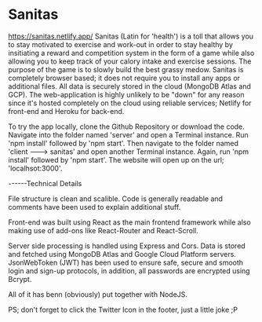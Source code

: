 # Sanitas
https://sanitas.netlify.app/
Sanitas (Latin for 'health') is a toll that allows you to stay motivated to exercise and work-out in order to stay healthy by insitiating a reward and competition system in the form of a game while also allowing you to keep track of your calory intake and exercise sessions. The purpose of the game is to slowly build the best grassy medow. 
Sanitas is completely browser based; it does not require you to install any apps or additional files. All data is securely stored in the cloud (MongoDB Atlas and GCP). The web-application is highly unlikely to be "down" for any reason since it's hosted completely on the cloud using reliable services; Netlify for front-end and Heroku for back-end. 

To try the app locally, clone the Github Repository or download the code. Navigate into the folder named 'server' and open a Terminal instance. Run 'npm install' followed by 'npm start'. Then navigate to the folder named 'client ---> sanitas' and open another Terminal instance. Again, run 'npm install' followed by 'npm start'. The website will open up on the url; 'localhsot:3000'.

------Technical Details

File structure is clean and scalible.
Code is generally readable and comments have been used to explain additional stuff.

Front-end was built using React as the main frontend framework while also making use of add-ons like React-Router and React-Scroll. 

Server side processing is handled using Express and Cors. Data is stored and fetched using MongoDB Atlas and Google Cloud Platform servers. JsonWebToken (JWT) has been used to ensure safe, secure and smooth login and sign-up protocols, in addition, all passwords are encrypted using Bcrypt.

All of it has benn (obviously) put together with NodeJS.

PS; don't forget to click the Twitter Icon in the footer, just a little joke ;P
